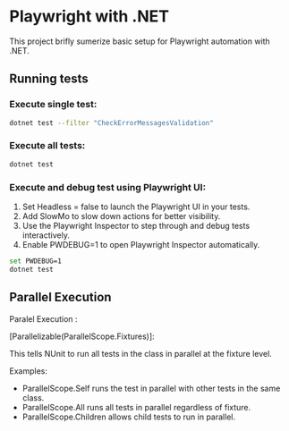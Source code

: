 
# Playwright with .NET

This project brifly sumerize basic setup for Playwright automation with .NET.

## Running tests

### Execute single test:

```bash
dotnet test --filter "CheckErrorMessagesValidation"
```

### Execute all tests:

```bash
dotnet test
```

### Execute and debug test using Playwright UI:

1. Set Headless = false to launch the Playwright UI in your tests.
2. Add SlowMo to slow down actions for better visibility.
3. Use the Playwright Inspector to step through and debug tests interactively.
4. Enable PWDEBUG=1 to open Playwright Inspector automatically.

```bash
set PWDEBUG=1 
dotnet test
```
## Parallel Execution

Paralel Execution : 

[Parallelizable(ParallelScope.Fixtures)]: 

This tells NUnit to run all tests in the class in parallel at the fixture level. 

Examples:

- ParallelScope.Self runs the test in parallel with other tests in the same class. 
- ParallelScope.All runs all tests in parallel regardless of fixture.
- ParallelScope.Children allows child tests to run in parallel.
